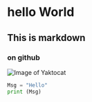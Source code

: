 # hello World
## This is markdown
### on github

![Image of Yaktocat](https://octodex.github.com/images/yaktocat.png)

``` python
Msg = "Hello"
print (Msg)
```
